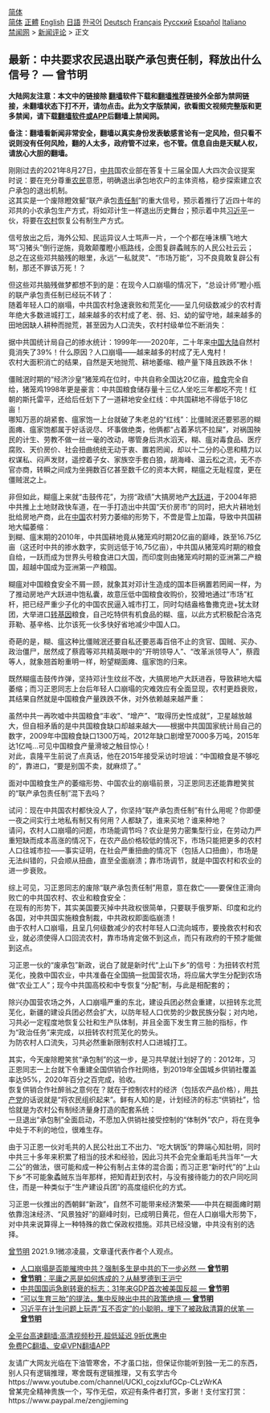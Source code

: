  <!-- 面包屑导航 --> <div class="breadcrumb"><!-- GTranslate: https://gtranslate.io/ -->  <div class="switcher notranslate">  <div class="selected">  <a href="#" onclick="return false;"> 简体</a>  </div>  <div class="option">  <a href="https://www.bannedbook.org" onclick="doGTranslate('zh-CN|zh-CN');jQuery('div.switcher div.selected a').html(jQuery(this).html());return false;" title="简体中文" class="nturl selected"> 简体</a>  <a href="https://www.bannedbook.org/zh-tw/" onclick="doGTranslate('zh-CN|zh-TW');jQuery('div.switcher div.selected a').html(jQuery(this).html());return false;" title="繁體中文" class="nturl"> 正體</a>  <a href="https://www.bannedbook.org/en/" onclick="doGTranslate('zh-CN|en');jQuery('div.switcher div.selected a').html(jQuery(this).html());return false;" title="English" class="nturl"> English</a>  <a href="https://www.bannedbook.org/ja/" onclick="doGTranslate('zh-CN|ja');jQuery('div.switcher div.selected a').html(jQuery(this).html());return false;" title="日本語" class="nturl"> 日語</a>  <a href="https://www.bannedbook.org/ko/" onclick="doGTranslate('zh-CN|ko');jQuery('div.switcher div.selected a').html(jQuery(this).html());return false;" title="한국어" class="nturl"> 한국어</a>  <a href="https://www.bannedbook.org/de/" onclick="doGTranslate('zh-CN|de');jQuery('div.switcher div.selected a').html(jQuery(this).html());return false;" title="Deutsch" class="nturl"> Deutsch</a>  <a href="https://www.bannedbook.org/fr/" onclick="doGTranslate('zh-CN|fr');jQuery('div.switcher div.selected a').html(jQuery(this).html());return false;" title="Français" class="nturl"> Français</a>  <a href="https://www.bannedbook.org/ru/" onclick="doGTranslate('zh-CN|ru');jQuery('div.switcher div.selected a').html(jQuery(this).html());return false;" title="Русский" class="nturl"> Русский</a>  <a href="https://www.bannedbook.org/es/" onclick="doGTranslate('zh-CN|es');jQuery('div.switcher div.selected a').html(jQuery(this).html());return false;" title="Español" class="nturl"> Español</a>  <a href="https://www.bannedbook.org/it/" onclick="doGTranslate('zh-CN|it');jQuery('div.switcher div.selected a').html(jQuery(this).html());return false;" title="Italiano" class="nturl"> Italiano</a>  </div>  </div>      <div class='breadcrumb-sub'><!-- Breadcrumb NavXT 6.3.0 --> <a href="https://www.bannedbook.org/" class="home">禁闻网</a> &gt; <a href="https://www.bannedbook.org/bnews/comments/" class="category">新闻评论</a> &gt; 正文</div></div><h2>最新：中共要求农民退出联产承包责任制，释放出什么信号？ — 曾节明</h2> <p class="notice"><b>大陆网友注意：本文中的链接除 <a href="https://github.com/bannedbook/fanqiang" >翻墙</a>软件下载和<a href="https://github.com/killgcd/justmysocks/blob/master/README.md">翻墙推荐</a>链接外全部为禁网链接，未翻墙状态下打不开，请勿点击。此为文字版禁闻，欲看图文视频完整版和更多禁闻，请下载<a href="https://github.com/bannedbook/fanqiang">翻墙软件或APP</a>后翻墙上禁闻网。</p><p>备注：翻墙看新闻非常安全，翻墙以真实身份发表敏感言论有一定风险，但只看不说则没有任何风险，翻的人太多，政府管不过来，也不管。信息自由是天赋人权，请放心大胆的翻墙。</b></p>  <div class="entry"> <p><b></b></p> <p>刚刚过去的2021年8月27日，<a href="https://www.bannedbook.org/bnews/tag/%e4%b8%ad%e5%85%b1/" class="st_tag internal_tag" rel="tag" title="标签 中共 下的日志">中共</a>国农业部在答复十三届全国人大四次会议提案时说：要在充分尊重<a href="https://www.bannedbook.org/bnews/tag/%e5%86%9c%e6%b0%91/" class="st_tag internal_tag" rel="tag" title="标签 农民 下的日志">农民</a>意愿，明确退出承包地农户的主体资格，稳步探索建立农户承包的退出机制。<br /> 这其实是一个废除瞪效颦“联产承包<a href="https://www.bannedbook.org/bnews/tag/%E8%B4%A3%E4%BB%BB%E5%88%B6/" class="st_tag internal_tag" rel="tag" title="标签 责任制 下的日志">责任制</a>”的重大信号，预示着推行了近四十年的邓共的小农承包生产方式，将如邓计生一样退出历史舞台；预示着中共<a href="https://www.bannedbook.org/bnews/tag/%e4%b9%a0%e8%bf%91%e5%b9%b3/" class="st_tag internal_tag" rel="tag" title="标签 习近平 下的日志">习近平</a>一伙，将要在<a href="https://www.bannedbook.org/bnews/tag/%E5%86%9C%E6%9D%91/" class="st_tag internal_tag" rel="tag" title="标签 农村 下的日志">农村</a>恢复公有制生产方式。</p> <p>信号放出之后，海外公知、民运异议人士骂声一片，一个个都在唾沫横飞地大骂“习猪头”倒行逆施，竟敢颠覆瞪小瓶路线，企图复辟蟊贼东的人民公社云云；<br /> 总之在这些邓共脑残的眼里，永远“一私就灵”、“市场万能”，习不良竟敢复辟公有制，那还不罪该万死！？</p> <p>但这些邓共脑残做梦都想不到的是：在现今人口崩塌的情况下，“总设计师”瞪小瓶的联产承包责任制已经玩不转了：<br /> 随着年轻人口的崩塌，中共国农村急速衰败和荒芜化——呈几何级数减少的农村青年绝大多数进城打工，越来越多的农村成了老、弱、妇、幼的留守地，越来越多的田地因缺人耕种而抛荒，甚至因为人口流失，农村村级单位不断消失：</p> <p>据中共国统计局自己的掺水统计：1999年——2020年，二十年来<span class='wp_keywordlink_affiliate'><a href="https://www.bannedbook.org/" title="中国" target="_blank">中国</a></span><span class='wp_keywordlink_affiliate'><a href="https://www.bannedbook.org/" title="大陆" target="_blank">大陆</a></span>自然村竟消失了39%！什么原因？人口崩塌——越来越多的村成了无人鬼村！<br /> 农村大面积消亡的结果，自然是天地抛荒、耕地萎缩、粮产量下降且跌跌不休！</p>  <p>僵贼泯时期的“经济沙皇”猪笼鸡在位时，中共自称全国达20亿亩，<a href="https://www.bannedbook.org/bnews/tag/%E7%B2%AE%E9%A3%9F/" class="st_tag internal_tag" rel="tag" title="标签 粮食 下的日志">粮食</a>完全自给，猪笼鸡1998年更是豪言：中共国粮食储存量十三亿人坐吃三年都吃不完！红朝的斯托雷平，还给后任划下了一道耕地安全红线：中共国耕地不得低于18亿亩！<br /> 哪知万恶的胡紧套、瘟家饱一上台就破了朱老总的“红线”：比僵贼泯还要邪恶的糊面瘫、瘟家饱都属于好话说尽、坏事做绝类，他俩都“占着茅坑不拉屎”，对祸国殃民的计生、劳教不做一丝一毫的改动，哪管身后洪水滔天，糊、瘟对毒食品、医疗腐败、天价房价、社会扭曲统统无动于衷、置若罔闻，却以十二分的心思和精力以权谋私、闷声发财，遥控着子女、家族空手套白狼，胡海峰、温云松之流，无不亦官亦商，转瞬之间成为坐拥数百亿甚至数千亿的资本大鳄，糊瘟之无耻程度，更在僵贼泯之上。</p> <p>非但如此，糊瘟上来就“击鼓传花”，为捞“政绩”大搞房地产<span class='wp_keywordlink'><a href="https://www.bannedbook.org/forum2/topic242.html" title="大跃进亲历记" target="_blank">大跃进</a></span>，于2004年把中共推上土地财政快车道，在一手打造出中共国“天价房市”的同时，把大片耕地划批给房地产商，此在<a href="https://www.bannedbook.org/bnews/tag/%E4%B8%AD%E5%9B%BD/" class="st_tag internal_tag" rel="tag" title="标签 中国 下的日志">中国</a>农村劳力萎缩的形势下，不啻是雪上加霜，导致中共国耕地大幅萎缩：<br /> 到糊、瘟末期的2010年，中共国耕地竟从猪笼鸡时期20亿亩的巅峰，跌至16.75亿亩（这还时中共的掺水数字，实则远低于16,75亿亩），中共国从猪笼鸡时期的粮食自给，一跃而成为世界头号粮食进口大国，而印度则由猪笼鸡时期的亚洲第二产粮国，超越中国成为亚洲第一产粮国。</p> <p>糊瘟对中国粮食安全不屑一顾，就象其对邓计生造成的国本巨祸置若罔闻一样，为了推动房地产大跃进中饱私囊，故意压低中国粮食收购价，狡猾地通过“市场”杠杆，把已经严重少子化的中国农民逼入城市打工，同时勾结盎格鲁撒克逊+犹太财团，大举进口<span class='wp_keywordlink'><a href="https://www.bannedbook.org/bnews/worldnews/20121212/86361.html" title="欧美科学家：转基因食品危害人类健康" target="_blank">转基因</a></span>粮食，自己吃特供有机食品的糊、瘟，以此方式积极配合洛克菲勒、基辛格、比尔该死一伙多快好省地减少中国人口。</p> <p>奇葩的是，糊、瘟这种比僵贼泯还要自私还要恶毒百倍不止的贪官、国贼、买办、政治僵尸，居然成了蔡霞等邓共精英眼中的“开明领导人”、“改革派领导人”，蔡霞等人，就象翘首盼重明一样，盼望糊面瘫、瘟家饱的归来。</p> <p>既然糊瘟击鼓传炸弹，坚持邓计生纹丝不改，大搞房地产大跃进吞，导致耕地大幅萎缩；而习正恩同志上台后年轻人口崩塌的灾难效应有全面显现，农村更趋衰败，其结果自然就是中国粮食产量跌跌不休，对外依赖越来越严重：</p>  <p>虽然中共一再吹嘘中共国粮食“丰收”、“增产”、“取得历史性成就”，卫星越放越大，但自相矛盾的是中共国粮食缺口却越来越大——根据中共国国家统计局自己的数字，2009年中国粮食缺口1300万吨，2012年缺口剧增至7000多万吨，2015年达1亿吨&#8230;可见中国粮食产量滑坡之触目惊心！<br /> 对此，袁隆平生前说了点真话，他在2015年接受采访时坦诚：“中国粮食是不够吃的”，靠进口，“要是别国不卖，就麻烦了。”</p> <p>面对中国粮食生产的萎缩形势、中国农业的崩塌前景，习正恩同志还能靠瞪笑贫的“联产承包责任制”混下去吗？</p> <p>试问：现在中共国农村都快没人了，你坚持“联产承包责任制”有什么用呢？你即便一夜之间实行土地私有制又有何用？人都缺了，谁来买地？谁来种地？<br /> 请问，农村人口崩塌的问题，市场能调节吗？农业是劳力密集型行业，在劳动力严重短缺而成本高涨的情况下，在农产品价格较低的情况下，市场只能把更多的农村人口往城市拉——事实证明，在社会严重扭曲的情况下（包括人口扭曲），市场是无法纠错的，只会顺从扭曲，直至全面崩溃；靠市场调节，就是中国农村和农业的进一步衰败。</p> <p>综上可见，习正恩同志的废除“联产承包责任制”用意，意在救亡——要保住正滑向败亡的中共国农村、农业和粮食安全：<br /> 在现有的形势下，其实美国要灭掉中共政权很简单，只要联手俄罗斯、印度和北约各国，对中共国实施粮食制裁，中共政权即面临崩溃！<br /> 由于农村人口崩塌，且呈几何级数减少的农村年轻人口流向城市，要挽救农村和农业，就必须使得人口回流农村，靠市场肯定做不到这点，而只有政府的干预才能做到这点。</p> <p>习正恩一伙的“废承包”新政，说白了就是新时代“上山下乡”的信号：为扭转农村荒芜化，挽救中国农业，中共准备在全国搞一批国营农场，将应届大学生分配到农场做“农业工人”；现今中共国高校和中专恢复“分配”制，与此是相配套的；</p>  <p>除兴办国营农场之外，人口崩塌严重的东北，建设兵团必然会重建，以扭转东北荒芜化，新疆的建设兵团必然会扩大，以防年轻人口优势的少数民族分裂；对内地，习共必一定程度地恢复公社和生产队体制，并且全面下发生育三胎的指标，作为“政治任务”来完成，以扭转农村荒芜化的势头。<br /> 为防农村人口流失，习共必然重新限制农村人口进城打工。</p> <p>其实，今天废除瞪笑贫“承包制”的这一步，是习共早就计划好了的：2012年，习正恩同志一上台就下令重建全国供销合作社网络，到2019年全国城乡供销社覆盖率达95%，2020年百分之百完成，验收。<br /> 恢复供销合作社醉翁之意何在？就在于控制农村的经济（包括农产品价格），用<a href="https://www.bannedbook.org/bnews/tag/%e5%85%b1%e4%ba%a7%e5%85%9a/" class="st_tag internal_tag" rel="tag" title="标签 共产党 下的日志">共产党</a>的话说就是“将农民组织起来”。鲜有人知的是，计划经济的标志“供销社”，恰恰就是为农村公有制经济量身打造的配套系统：<br /> 一旦退出“承包制”全面启动，不愿加入供销社接受控制的“体制外”农户，将在竞争中处于不利的地位，很难生存。</p> <p>由于习正恩一伙对毛共的人民公社出工不出力、“吃大锅饭”的弊端心知肚明，同时中共三十多年来积累了相当的技术和经验，因此习共不会完全重蹈毛共当年“一大二公”的做法，很可能和成一种公有制占主体的混合面；而习正恩“新时代”的“上山下乡”不可能象蟊贼东当年那样，把知青赶到农村，与没有接待能力的农户同吃同住，而是一种类似于“生产建设兵团”的高度组织化的方式。</p> <p>习正恩一伙推出的西朝鲜“新政”，自然不可能带来经济繁荣——中共在糊面瘫时期依靠泡沫经济、“风景独好”的巅峰时刻，已成明日黄花，但在人口崩塌大形势下，对中共来说算得上一种特殊的救亡保政权措施。邓共已经没辙，中共没有别的选择。</p> <p><a href="https://www.bannedbook.org/bnews/tag/%e6%9b%be%e8%8a%82%e6%98%8e/" class="st_tag internal_tag" rel="tag" title="标签 曾节明 下的日志">曾节明</a> 2021.9.1微凉凌晨，文章谨代表作者个人观点。</p>  <ul class='op-related-articles' title='相关阅读'> <li><a href='https://www.bannedbook.org/bnews/comments/20210831/1616392.html' target='_blank'>人口崩塌是否能摧垮中共？强制多生是中共的下一步必然 — <b>曾节明</b></a></li> <li><a href='https://www.bannedbook.org/bnews/comments/20210825/1612987.html' target='_blank'><b>曾节明</b>：平庸之恶是如何炼成的？从赫罗德到王沪宁</a></li> <li><a href='https://www.bannedbook.org/bnews/comments/20210825/1612850.html' target='_blank'>中共国国运急剧转衰的标志：31年来GDP首次被美国反超 — <b>曾节明</b></a></li> <li><a href='https://www.bannedbook.org/bnews/comments/20210824/1612229.html' target='_blank'>“可以生育三胎”的提法，集中反映出中共的政策绝境 — <b>曾节明</b></a></li> <li><a href='https://www.bannedbook.org/bnews/comments/20210823/1611637.html' target='_blank'>习近平在计生问题上玩弄“互不否定”的小聪明，埋下了被政敌清算的伏笔 — <b>曾节明</b></a></li> </ul> <p class="texttj"> <a href="https://github.com/bannedbook/fanqiang/wiki/V2ray%E6%9C%BA%E5%9C%BA" target="_blank">全平台高速翻墙:高清视频秒开,超低延迟,9折优惠中</a><br/> <a href="https://github.com/bannedbook/fanqiang/wiki/%E7%A6%81%E9%97%BB%E7%BD%91%E5%AE%89%E5%8D%93%E7%BF%BB%E5%A2%99%E6%96%B0%E9%97%BBAPP" target="_blank">免费PC翻墙、安卓VPN翻墙APP</a></p><p>友请广大网友光临在下油管寒舍，不才虽口拙，但保证你能听到独一无二的东西，别人只有逻辑推理，寒舍既有逻辑推理，又有玄学古今<br /> https://www.youtube.com/channel/UCKI_cojzxlufGCp-CLzWrKA<br /> 曾某完全精神贵族一个，写作无偿，欢迎有条件者打赏，多谢！支付宝打赏：<br /> https://www.paypal.me/zengjieming</p><a name='sharetosocial'></a>  <div style="margin-bottom:5px;padding-bottom:5px;clear:both"> <div id="archive-pix-1" class="banner-ads"> <!-- AuctionX Display platform tag START --> <div id="26318x728x90x621x_ADSLOT2" clicktrack="%%CLICK_URL_ESC%%"></div> <!-- AuctionX Display platform tag END --> </div> <div id="archive-pix-2" class="banner-ads"> <!-- AuctionX Display platform tag START --> <div id="26315x300x250x621x_ADSLOT2" clicktrack="%%CLICK_URL_ESC%%"></div> <!-- AuctionX Display platform tag END --> </div> </div>  <div id="archive-pix-1" class="banner-ads"> <!-- AuctionX Display platform tag START --> <div id="26318x728x90x621x_ADSLOT3" clicktrack="%%CLICK_URL_ESC%%"></div> <!-- AuctionX Display platform tag END --> </div> </div><!--END ENTRY--> 